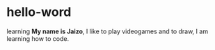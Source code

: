 # hello-word
learning
**My name is Jaizo**, I like to play videogames and to draw, I am learning how to code.
